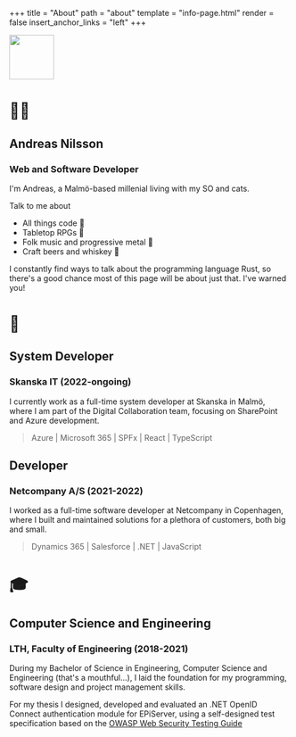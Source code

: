 +++
title = "About"
path = "about"
template = "info-page.html"
render = false
insert_anchor_links = "left"
+++

<img src="./pb.png" style="width:80px !important; max-width:200px;">

# 🙋🏼

## Andreas Nilsson
### Web and Software Developer

I'm Andreas, a Malmö-based millenial living with my SO and cats.

Talk to me about

* All things code 🦀
* Tabletop RPGs 🎲
* Folk music and progressive metal 🎵
* Craft beers and whiskey 🍻

I constantly find ways to talk about the programming language Rust, so there's a good chance most of this page will be about just that. I've warned you!

# 💼

## System Developer
### Skanska IT (2022-ongoing)

I currently work as a full-time system developer at Skanska in Malmö, where I am part of the Digital Collaboration team, focusing on SharePoint and Azure development.

> Azure | Microsoft 365 | SPFx | React | TypeScript

## Developer
### Netcompany A/S (2021-2022)

I worked as a full-time software developer at Netcompany in Copenhagen, where I built and maintained solutions for a plethora of customers, both big and small.

> Dynamics 365 | Salesforce | .NET | JavaScript

# 🎓

## Computer Science and Engineering
### LTH, Faculty of Engineering (2018-2021)

During my Bachelor of Science in Engineering, Computer Science and Engineering (that's a mouthful...), I laid the foundation for my programming, software design and project management skills.

For my thesis I designed, developed and evaluated an .NET OpenID Connect authentication module for EPiServer, using a self-designed test specification based on the [OWASP Web Security Testing Guide](https://owasp.org/www-project-web-security-testing-guide/)